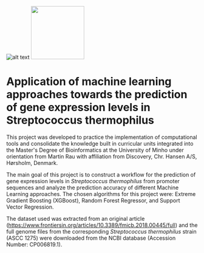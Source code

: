 ![alt text](https://www.eng.uminho.pt/SiteAssets/ENG-EN.png)
<img src="https://upload.wikimedia.org/wikipedia/commons/thumb/a/a4/ChrHansen.svg/2560px-ChrHansen.svg.png" height="140">

# Application of machine learning approaches towards the prediction of gene expression levels in Streptococcus thermophilus

This project was developed to practice the implementation of computational tools and consolidate the knowledge built in curricular units integrated into the Master's Degree of Bioinformatics at the University of Minho under orientation from Martin Rau with affiliation from Discovery, Chr. Hansen A/S, Hørsholm, Denmark.

The main goal of this project is to construct a workflow for the prediction of gene expression levels in *Streptococcus thermophilus* from promoter sequences and analyze the prediction accuracy of different Machine Learning approaches. 
The chosen algorithms for this project were: Extreme Gradient Boosting (XGBoost), Random Forest Regressor, and Support Vector Regression. 

The dataset used was extracted from an original article (https://www.frontiersin.org/articles/10.3389/fmicb.2018.00445/full) and the full genome files from the corresponding *Streptococcus thermophilus* strain (ASCC 1275) were downloaded from the NCBI database (Accession Number: CP006819.1).
